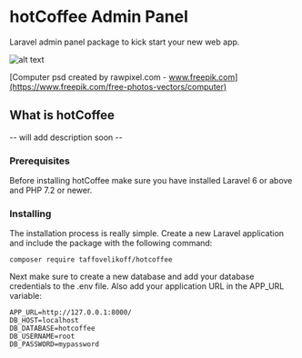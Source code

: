 # hotCoffee Admin Panel

Laravel admin panel package to kick start your new web app.

![alt text](http://dev.taffovelikoff.com/images/hotcoffee/hotcoffee_intro.png "hotCoffee")

[Computer psd created by rawpixel.com - www.freepik.com](https://www.freepik.com/free-photos-vectors/computer)

## What is hotCoffee

-- will add description soon --

### Prerequisites

Before installing hotCoffee make sure you have installed Laravel 6 or above and PHP 7.2 or newer.

### Installing

The installation process is really simple. Create a new Laravel application and include the package with the following command:

```
composer require taffovelikoff/hotcoffee
```

Next make sure to create a new database and add your database credentials to the .env file. Also add your application URL in the APP_URL variable:

```
APP_URL=http://127.0.0.1:8000/
DB_HOST=localhost
DB_DATABASE=hotcoffee
DB_USERNAME=root
DB_PASSWORD=mypassword
```

